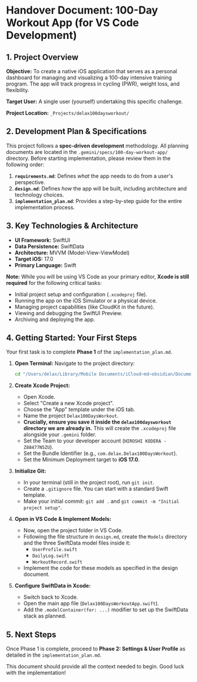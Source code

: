 # Handover Document: 100-Day Workout App (for VS Code Development)

## 1. Project Overview

**Objective:** To create a native iOS application that serves as a personal dashboard for managing and visualizing a 100-day intensive training program. The app will track progress in cycling (PWR), weight loss, and flexibility.

**Target User:** A single user (yourself) undertaking this specific challenge.

**Project Location:** `_Projects/delax100daysworkout/`

## 2. Development Plan & Specifications

This project follows a **spec-driven development** methodology. All planning documents are located in the `.gemini/specs/100-day-workout-app/` directory. Before starting implementation, please review them in the following order:

1.  **`requirements.md`**: Defines *what* the app needs to do from a user's perspective.
2.  **`design.md`**: Defines *how* the app will be built, including architecture and technology choices.
3.  **`implementation_plan.md`**: Provides a step-by-step guide for the entire implementation process.

## 3. Key Technologies & Architecture

-   **UI Framework:** SwiftUI
-   **Data Persistence:** SwiftData
-   **Architecture:** MVVM (Model-View-ViewModel)
-   **Target iOS:** 17.0
-   **Primary Language:** Swift

**Note:** While you will be using VS Code as your primary editor, **Xcode is still required** for the following critical tasks:

-   Initial project setup and configuration (`.xcodeproj` file).
-   Running the app on the iOS Simulator or a physical device.
-   Managing project capabilities (like CloudKit in the future).
-   Viewing and debugging the SwiftUI Preview.
-   Archiving and deploying the app.

## 4. Getting Started: Your First Steps

Your first task is to complete **Phase 1** of the `implementation_plan.md`.

1.  **Open Terminal:** Navigate to the project directory:
    ```bash
    cd "/Users/delax/Library/Mobile Documents/iCloud~md~obsidian/Documents/DELAXiobsidianicloud/_Projects/delax100daysworkout"
    ```

2.  **Create Xcode Project:**
    -   Open Xcode.
    -   Select "Create a new Xcode project".
    -   Choose the "App" template under the iOS tab.
    -   Name the project `Delax100DaysWorkout`.
    -   **Crucially, ensure you save it inside the `delax100daysworkout` directory we are already in.** This will create the `.xcodeproj` file alongside your `.gemini` folder.
    -   Set the Team to your developer account (`HIROSHI KODERA - Z88477N5ZU`).
    -   Set the Bundle Identifier (e.g., `com.delax.Delax100DaysWorkout`).
    -   Set the Minimum Deployment target to **iOS 17.0**.

3.  **Initialize Git:**
    -   In your terminal (still in the project root), run `git init`.
    -   Create a `.gitignore` file. You can start with a standard Swift template.
    -   Make your initial commit: `git add .` and `git commit -m "Initial project setup"`.

4.  **Open in VS Code & Implement Models:**
    -   Now, open the project folder in VS Code.
    -   Following the file structure in `design.md`, create the `Models` directory and the three SwiftData model files inside it:
        -   `UserProfile.swift`
        -   `DailyLog.swift`
        -   `WorkoutRecord.swift`
    -   Implement the code for these models as specified in the design document.

5.  **Configure SwiftData in Xcode:**
    -   Switch back to Xcode.
    -   Open the main app file (`Delax100DaysWorkoutApp.swift`).
    -   Add the `.modelContainer(for: ...)` modifier to set up the SwiftData stack as planned.

## 5. Next Steps

Once Phase 1 is complete, proceed to **Phase 2: Settings & User Profile** as detailed in the `implementation_plan.md`.

This document should provide all the context needed to begin. Good luck with the implementation!
